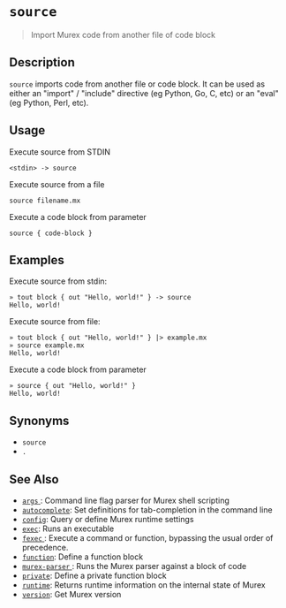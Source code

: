 # `source`

> Import Murex code from another file of code block

## Description

`source` imports code from another file or code block. It can be used as either
an "import" / "include" directive (eg Python, Go, C, etc) or an "eval" (eg
Python, Perl, etc).

## Usage

Execute source from STDIN

```
<stdin> -> source
```

Execute source from a file

```
source filename.mx
```

Execute a code block from parameter

```
source { code-block }
```

## Examples

Execute source from stdin:

```
» tout block { out "Hello, world!" } -> source
Hello, world!
```

Execute source from file:

```
» tout block { out "Hello, world!" } |> example.mx
» source example.mx
Hello, world!
```

Execute a code block from parameter

```
» source { out "Hello, world!" }
Hello, world!
```

## Synonyms

* `source`
* `.`


## See Also

* [`args` ](../commands/args.md):
  Command line flag parser for Murex shell scripting
* [`autocomplete`](../commands/autocomplete.md):
  Set definitions for tab-completion in the command line
* [`config`](../commands/config.md):
  Query or define Murex runtime settings
* [`exec`](../commands/exec.md):
  Runs an executable
* [`fexec` ](../commands/fexec.md):
  Execute a command or function, bypassing the usual order of precedence.
* [`function`](../commands/function.md):
  Define a function block
* [`murex-parser` ](../commands/murex-parser.md):
  Runs the Murex parser against a block of code 
* [`private`](../commands/private.md):
  Define a private function block
* [`runtime`](../commands/runtime.md):
  Returns runtime information on the internal state of Murex
* [`version`](../commands/version.md):
  Get Murex version